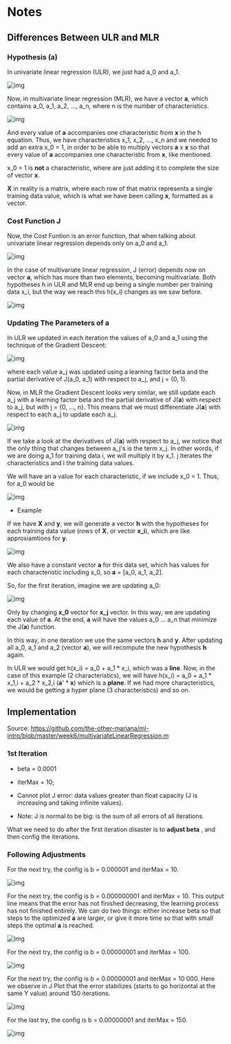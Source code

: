 # Notes

## Differences Between ULR and MLR

### Hypothesis (a)

In univariate linear regression (ULR), we just had a_0 and a_1.

![img](https://github.com/the-other-mariana/ml-intro/blob/master/week6/res/01.png?raw=true)

Now, in multivariate linear regression (MLR), we have a vector **a**, which contains a_0, a_1, a_2, ..., a_n, where n is the number of characteristics.

![img](https://github.com/the-other-mariana/ml-intro/blob/master/week6/res/02.png?raw=true)

And every value of **a** accompanies one characteristic from **x** in the h equation. Thus, we have characteristics x_1, x_2, ..., x_n and we needed to add an extra x_0 = 1, in order to be able to multiply vectors **a** x **x** so that every value of **a** accompanies one characteristic from **x**, like mentioned.

x_0 = 1 is **not** a characteristic, where are just adding it to complete the size of vector **x**.

**X** in reality is a matrix, where each row of that matrix represents a single training data value, which is what we have been calling **x**, formatted as a vector.

### Cost Function J

Now, the Cost Funtion is an error function, that when talking about univariate linear regression depends only on a_0 and a_1.

![img](https://github.com/the-other-mariana/ml-intro/blob/master/week6/res/03.png?raw=true)

In the case of multivariate linear regression, J (error) depends now on vector **a**, which has more than two elements, becoming multivariate. Both hypotheses h in ULR and MLR end up being a single number per training data x_i, but the way we reach this h(x_i) changes as we saw before.

![img](https://github.com/the-other-mariana/ml-intro/blob/master/week6/res/04.png?raw=true)

### Updating The Parameters of a

In ULR we updated in each iteration the values of a_0 and a_1 using the technique of the Gradient Descent:

![img](https://github.com/the-other-mariana/ml-intro/blob/master/week6/res/05.png?raw=true)

where each value a_j was updated using a learning factor beta and the partial derivative of J(a_0, a_1) with respect to a_j, and j = {0, 1}.

Now, in MLR the Gradient Descent looks very similar, we still update each a_j with a learning factor beta and the partial derivative of J(**a**) with respect to a_j, but with j = {0, ..., n}. This means that we must differentiate J(**a**) with respect to each a_j to update each a_j.

![img](https://github.com/the-other-mariana/ml-intro/blob/master/week6/res/06.png?raw=true)

If we take a look at the derivatives of J(**a**) with respect to a_j, we notice that the only thing that changes between a_j's is the term x_j. In other words, if we are doing a_1 for training data i, we will multiply it by x_1. j iterates the characteristics and i the training data values.

We will have an a value for each characteristic, if we include x_0 = 1. Thus, for a_0 would be

![img](https://github.com/the-other-mariana/ml-intro/blob/master/week6/res/08.png?raw=true)

- Example

If we have **X** and **y**, we will generate a vector **h** with the hypotheses for each training data value (rows of **X**, or vector **x_i**), which are like approxiamtions for **y**.

![img](https://github.com/the-other-mariana/ml-intro/blob/master/week6/res/07.png?raw=true)

We also have a constant vector **a** for this data set, which has values for each characteristic including x_0, so **a** = [a_0, a_1, a_2].

So, for the first iteration, imagine we are updating a_0:

![img](https://github.com/the-other-mariana/ml-intro/blob/master/week6/res/09.png?raw=true)

Only by changing **x_0** vector for **x_j** vector. In this way, we are updating each value of **a**. At the end, **a** will have the values a_0 ... a_n that minimize the J(**a**) function.

In this way, in one iteration we use the same vectors **h** and **y**. After updating all a_0, a_1 and a_2 (vector **a**), we will recompute the new hypothesis **h** again.

In ULR we would get h(x_i) = a_0 + a_1 * x_i, which was a **line**. Now, in the case of this example (2 characteristics), we will have h(x_i) = a_0 + a_1 * x_1,i + a_2 * x_2,i (**a**' * **x**) which is a **plane**. If we had more characteristics, we would be getting a hyper plane (3 characteristics) and so on.

## Implementation

Source: https://github.com/the-other-mariana/ml-intro/blob/master/week6/multivariateLinearRegression.m

### 1st Iteration

- beta = 0.0001

- iterMax = 10;

- Cannot plot J error: data values greater than float capacity (J is increasing and taking infinite values).

- Note: J is normal to be big: is the sum of all errors of all iterations.

What we need to do after the first iteration disaster is to **adjust beta** , and then config the iterations. 

### Following Adjustments

For the next try, the config is b = 0.000001 and iterMax = 10.

![img](https://github.com/the-other-mariana/ml-intro/blob/master/week6/res/b000001it10.PNG?raw=true)

For the next try, the config is b = 0.000000001 and iterMax = 10. This output line means that the error has not finished decreasing, the learning process has not finished entirely. We can do two things: either increase beta so that steps to the optimized **a** are larger, or give it more time so that with small steps the optimal **a** is reached.

![img](https://github.com/the-other-mariana/ml-intro/blob/master/week6/res/b000000001it10.PNG?raw=true)

For the next try, the config is b = 0.00000001 and iterMax = 100.

![img](https://github.com/the-other-mariana/ml-intro/blob/master/week6/res/b00000001it100.PNG?raw=true)

For the next try, the config is b = 0.00000001 and iterMax = 10 000. Here we observe in J Plot that the error stabilizes (starts to go horizontal at the same Y value) around 150 iterations.

![img](https://github.com/the-other-mariana/ml-intro/blob/master/week6/res/b00000001it10000.PNG?raw=true)

For the last try, the config is b = 0.00000001 and iterMax = 150.

![img](https://github.com/the-other-mariana/ml-intro/blob/master/week6/res/b00000001it150.PNG?raw=true)